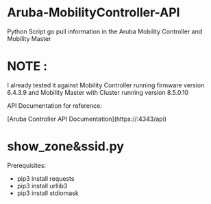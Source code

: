 # Aruba-MobilityController-API

Python Script go pull information in the Aruba Mobility Controller and Mobility Master


# NOTE : 

I already tested it against Mobility Controller running firmware version  6.4.3.9 and Mobility Master with Cluster running version 8.5.0.10


API Documentation for reference:

[Aruba Controller API Documentation](https://<device ip>:4343/api)


# show_zone&ssid.py

Prerequisites: 
- pip3 install requests 
- pip3 install urllib3 
- pip3 install stdiomask



